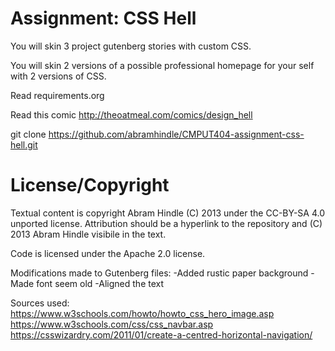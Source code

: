 Assignment: CSS Hell
====================

You will skin 3 project gutenberg stories with custom CSS.

You will skin 2 versions of a possible professional homepage for your
self with 2 versions of CSS.

Read requirements.org

Read this comic http://theoatmeal.com/comics/design_hell

git clone https://github.com/abramhindle/CMPUT404-assignment-css-hell.git

License/Copyright
=================

Textual content is copyright Abram Hindle (C) 2013 under the CC-BY-SA
4.0 unported license. Attribution should be a hyperlink to the
repository and (C) 2013 Abram Hindle visibile in the text.

Code is licensed under the Apache 2.0 license.


Modifications made to Gutenberg files:
-Added rustic paper background
-Made font seem old
-Aligned the text


Sources used:
https://www.w3schools.com/howto/howto_css_hero_image.asp
https://www.w3schools.com/css/css_navbar.asp
https://csswizardry.com/2011/01/create-a-centred-horizontal-navigation/
